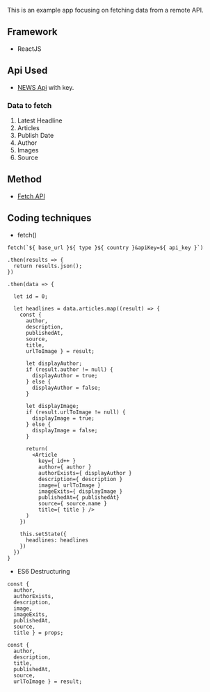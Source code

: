 This is an example app focusing on fetching data from a remote API.

## Framework
- ReactJS

## Api Used
- [NEWS Api](https://newsapi.org/) with key.

### Data to fetch
1. Latest Headline
2. Articles
3. Publish Date
4. Author
5. Images
6. Source


## Method
- [Fetch API]()

## Coding techniques
- fetch()
```
fetch(`${ base_url }${ type }${ country }&apiKey=${ api_key }`)
  
.then(results => {
  return results.json();
})

.then(data => {

  let id = 0;

  let headlines = data.articles.map((result) => {
    const { 
      author, 
      description, 
      publishedAt, 
      source, 
      title, 
      urlToImage } = result;

      let displayAuthor;
      if (result.author != null) {
        displayAuthor = true;
      } else {
        displayAuthor = false;
      }

      let displayImage;
      if (result.urlToImage != null) {
        displayImage = true;
      } else {
        displayImage = false;
      }

      return(
        <Article
          key={ id++ }
          author={ author }
          authorExists={ displayAuthor }
          description={ description }
          image={ urlToImage }
          imageExits={ displayImage }
          publishedAt={ publishedAt}
          source={ source.name }
          title={ title } />
      )
    })

    this.setState({
      headlines: headlines
    })
  })
}
```

- ES6 Destructuring 

``` // newsArticles.container.js
const { 
  author, 
  authorExists,
  description,
  image,
  imageExits,
  publishedAt,
  source,
  title } = props;
```

``` // article.component.js
const { 
  author, 
  description, 
  title, 
  publishedAt, 
  source, 
  urlToImage } = result;
```